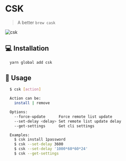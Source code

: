 # CSK

> A better `brew cask`

![csk](https://user-images.githubusercontent.com/16429579/40456993-7ac2a418-5ef4-11e8-8623-e7738a13f933.gif)

## :computer: Installation

```bash
  yarn global add csk
```

## 🧠 Usage

```sh
  $ csk [action]

  Action can be:
  	install | remove

  Options:
  	--force-update		Force remote list update
  	--set-delay <delay>	Set remote list update delay
  	--get-settings		Get cli settings

  Examples:
  	$ csk install 1password
  	$ csk --set-delay 3600
  	$ csk --set-delay '1000*60*60*24'
  	$ csk --get-settings
```
